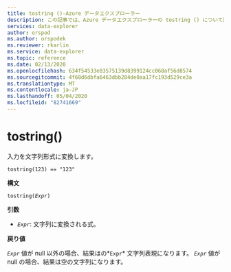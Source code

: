 ```yaml
---
title: tostring ()-Azure データエクスプローラー
description: この記事では、Azure データエクスプローラーの tostring () について説明します。
services: data-explorer
author: orspod
ms.author: orspodek
ms.reviewer: rkarlin
ms.service: data-explorer
ms.topic: reference
ms.date: 02/13/2020
ms.openlocfilehash: 634f54533e83575139d8399124cc068af56d8574
ms.sourcegitcommit: 4f68d6dbfa6463dbb284de0aa17fc193d529ce3a
ms.translationtype: MT
ms.contentlocale: ja-JP
ms.lasthandoff: 05/04/2020
ms.locfileid: "82741669"
---
```

# <a name="tostring"></a>tostring()

入力を文字列形式に変換します。

```kusto
tostring(123) == "123"
```

**構文**

`tostring(`*`Expr`*`)`

**引数**

* *`Expr`*: 文字列に変換される式。 

**戻り値**

*`Expr`* 値が null 以外の場合、結果はの*`Expr`* 文字列表現になります。
*`Expr`* 値が null の場合、結果は空の文字列になります。
 